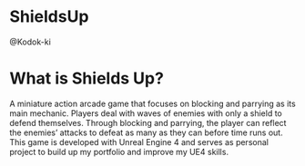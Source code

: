 # ShieldsUp
@Kodok-ki

What is Shields Up?
=========================
A miniature action arcade game that focuses on blocking and parrying as its main mechanic. Players deal with waves of enemies with only a shield to defend themselves. Through blocking and parrying, the player can reflect the enemies’ attacks to defeat as many as they can before time runs out. This game is developed with Unreal Engine 4 and serves as personal project to build up my portfolio and improve my UE4 skills.
